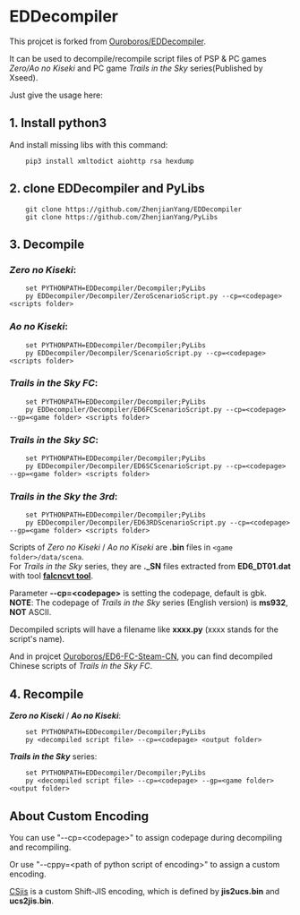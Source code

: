 # EDDecompiler

This projcet is forked from [Ouroboros/EDDecompiler](https://github.com/Ouroboros/EDDecompiler).

It can be used to decompile/recompile script files of PSP & PC games *Zero/Ao no Kiseki* and PC game *Trails in the Sky* series(Published by Xseed).   

Just give the usage here:   
## 1. Install python3   
And install missing libs with this command:   
```
    pip3 install xmltodict aiohttp rsa hexdump
```

## 2. clone **EDDecompiler** and **PyLibs**   
```
    git clone https://github.com/ZhenjianYang/EDDecompiler   
    git clone https://github.com/ZhenjianYang/PyLibs   
```

## 3. Decompile

### *Zero no Kiseki*:   
```
    set PYTHONPATH=EDDecompiler/Decompiler;PyLibs
    py EDDecompiler/Decompiler/ZeroScenarioScript.py --cp=<codepage> <scripts folder> 
```
### *Ao no Kiseki*:   
```
    set PYTHONPATH=EDDecompiler/Decompiler;PyLibs
    py EDDecompiler/Decompiler/ScenarioScript.py --cp=<codepage> <scripts folder>  
```
### *Trails in the Sky FC*:   
```
    set PYTHONPATH=EDDecompiler/Decompiler;PyLibs
    py EDDecompiler/Decompiler/ED6FCScenarioScript.py --cp=<codepage> --gp=<game folder> <scripts folder> 
```
### *Trails in the Sky SC*:   
```
    set PYTHONPATH=EDDecompiler/Decompiler;PyLibs
    py EDDecompiler/Decompiler/ED6SCScenarioScript.py --cp=<codepage> --gp=<game folder> <scripts folder> 
```
### *Trails in the Sky the 3rd*:   
```
    set PYTHONPATH=EDDecompiler/Decompiler;PyLibs
    py EDDecompiler/Decompiler/ED63RDScenarioScript.py --cp=<codepage> --gp=<game folder> <scripts folder> 
```

Scripts of *Zero no Kiseki* / *Ao no Kiseki* are **\.bin** files in `<game folder>/data/scena`.    
For *Trails in the Sky* series, they are **\.\_SN** files extracted from **ED6_DT01.dat** with tool [**falcncvt tool**](http://www.pokanchan.jp/dokuwiki/software/falcnvrt/start). 

Parameter **--cp=\<codepage\>** is setting the codepage, default is gbk.   
**NOTE**: The codepage of *Trails in the Sky* series (English version) is **ms932**, **NOT** ASCII.

Decompiled scripts will have a filename like **xxxx.py** (xxxx stands for the script's name).

And in projcet [Ouroboros/ED6-FC-Steam-CN](https://github.com/Ouroboros/ED6-FC-Steam-CN), you can find 
decompiled Chinese scripts of *Trails in the Sky FC*. 

## 4. Recompile   
***Zero no Kiseki*** / ***Ao no Kiseki***:   
```
    set PYTHONPATH=EDDecompiler/Decompiler;PyLibs
    py <decompiled script file> --cp=<codepage> <output folder>
```
***Trails in the Sky*** series:   
```
    set PYTHONPATH=EDDecompiler/Decompiler;PyLibs
    py <decompiled script file> --cp=<codepage> --gp=<game folder> <output folder>
```

## About Custom Encoding

You can use "--cp=\<codepage\>" to assign codepage during decompiling and recompiling.

Or use "--cppy=\<path of python script of encoding\>" to assign a custom encoding.

[CSjis](https://github.com/ZhenjianYang/CSjis) is a custom Shift-JIS encoding,
which is defined by **jis2ucs.bin** and **ucs2jis.bin**.
